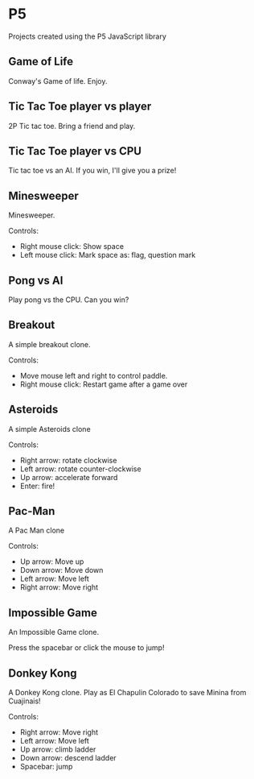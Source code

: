 # P5

Projects created using the P5 JavaScript library 


## Game of Life
Conway's Game of life. Enjoy.

## Tic Tac Toe player vs player
2P Tic tac toe. Bring a friend and play.

## Tic Tac Toe player vs CPU
Tic tac toe vs an AI. If you win, I'll give you a prize!

## Minesweeper
Minesweeper.

Controls:
- Right mouse click: Show space
- Left mouse click: Mark space as: flag, question mark

## Pong vs AI
Play pong vs the CPU. Can you win?

## Breakout
A simple breakout clone.

Controls:
- Move mouse left and right to control paddle.
- Right mouse click: Restart game after a game over

## Asteroids
A simple Asteroids clone

Controls:
- Right arrow: rotate clockwise
- Left arrow: rotate counter-clockwise
- Up arrow: accelerate forward
- Enter: fire!

## Pac-Man
A Pac Man clone

Controls:
- Up arrow: Move up
- Down arrow: Move down
- Left arrow: Move left
- Right arrow: Move right

## Impossible Game 
An Impossible Game clone.

Press the spacebar or click the mouse to jump!

## Donkey Kong
A Donkey Kong clone. Play as El Chapulin Colorado to save Minina from Cuajinais!

Controls:
- Right arrow: Move right
- Left arrow: Move left
- Up arrow: climb ladder
- Down arrow: descend ladder
- Spacebar: jump